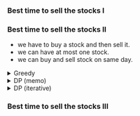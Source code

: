 ### Best time to sell the stocks I

### Best time to sell the stocks II

- we have to buy a stock and then sell it.
- we can have at most one stock.
- we can buy and sell stock on same day.

<details>

<summary>Greedy</summary>

- if we encountered a lower price.
- why not have it and sell on the high price day.
- since no transaction limit, we can implement this.

```cpp
class Solution {
public:
  int maxProfit(vector<int>& prices) {
    int ans = 0;
    for (int i = 0; i < prices.size() - 1; i++) {
      if (prices[i + 1] > prices[i]) {
        ans += (prices[i + 1] - prices[i]);
      }
    }
    return ans;
  }
};

```

</details>
<details>

<summary> DP (memo) </summary>

```cpp
class Solution {
public:
  vector<int> prices;
  vector<vector<int>> memo;
  int find(int i, bool buy) {
    if (i >= prices.size()) return 0;

    int &ans = memo[i][buy];
    if (ans != -1) return ans;

    ans = find(i + 1, buy);
    ans = buy ? max(-prices[i] + find(i + 1, !buy), ans)
              : max(prices[i] + find(i + 1, !buy), ans);
    return ans;
  }
  int maxProfit(vector<int> &prices) {

    int n = prices.size();
    if (n < 2)
      return 0;
    this->prices = prices;
    memo = vector<vector<int>>(n + 1, vector<int>(2, -1));
    return find(0, 1);
  }
};


```

</details>
<details>

<summary> DP (iterative) </summary>

```cpp

```

</details>

### Best time to sell the stocks III
